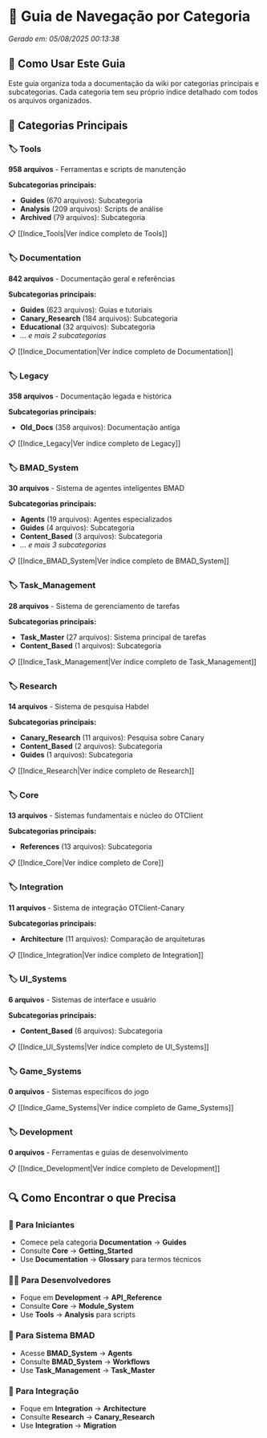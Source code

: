# 🧭 Guia de Navegação por Categoria

*Gerado em: 05/08/2025 00:13:38*

## 🎯 Como Usar Este Guia

Este guia organiza toda a documentação da wiki por categorias principais e subcategorias.
Cada categoria tem seu próprio índice detalhado com todos os arquivos organizados.

## 📂 Categorias Principais

### 🏷️ Tools
**958 arquivos** - Ferramentas e scripts de manutenção

**Subcategorias principais:**
- **Guides** (670 arquivos): Subcategoria
- **Analysis** (209 arquivos): Scripts de análise
- **Archived** (79 arquivos): Subcategoria

📋 [[Indice_Tools|Ver índice completo de Tools]]

### 🏷️ Documentation
**842 arquivos** - Documentação geral e referências

**Subcategorias principais:**
- **Guides** (623 arquivos): Guias e tutoriais
- **Canary_Research** (184 arquivos): Subcategoria
- **Educational** (32 arquivos): Subcategoria
- *... e mais 2 subcategorias*

📋 [[Indice_Documentation|Ver índice completo de Documentation]]

### 🏷️ Legacy
**358 arquivos** - Documentação legada e histórica

**Subcategorias principais:**
- **Old_Docs** (358 arquivos): Documentação antiga

📋 [[Indice_Legacy|Ver índice completo de Legacy]]

### 🏷️ BMAD_System
**30 arquivos** - Sistema de agentes inteligentes BMAD

**Subcategorias principais:**
- **Agents** (19 arquivos): Agentes especializados
- **Guides** (4 arquivos): Subcategoria
- **Content_Based** (3 arquivos): Subcategoria
- *... e mais 3 subcategorias*

📋 [[Indice_BMAD_System|Ver índice completo de BMAD_System]]

### 🏷️ Task_Management
**28 arquivos** - Sistema de gerenciamento de tarefas

**Subcategorias principais:**
- **Task_Master** (27 arquivos): Sistema principal de tarefas
- **Content_Based** (1 arquivos): Subcategoria

📋 [[Indice_Task_Management|Ver índice completo de Task_Management]]

### 🏷️ Research
**14 arquivos** - Sistema de pesquisa Habdel

**Subcategorias principais:**
- **Canary_Research** (11 arquivos): Pesquisa sobre Canary
- **Content_Based** (2 arquivos): Subcategoria
- **Guides** (1 arquivos): Subcategoria

📋 [[Indice_Research|Ver índice completo de Research]]

### 🏷️ Core
**13 arquivos** - Sistemas fundamentais e núcleo do OTClient

**Subcategorias principais:**
- **References** (13 arquivos): Subcategoria

📋 [[Indice_Core|Ver índice completo de Core]]

### 🏷️ Integration
**11 arquivos** - Sistema de integração OTClient-Canary

**Subcategorias principais:**
- **Architecture** (11 arquivos): Comparação de arquiteturas

📋 [[Indice_Integration|Ver índice completo de Integration]]

### 🏷️ UI_Systems
**6 arquivos** - Sistemas de interface e usuário

**Subcategorias principais:**
- **Content_Based** (6 arquivos): Subcategoria

📋 [[Indice_UI_Systems|Ver índice completo de UI_Systems]]

### 🏷️ Game_Systems
**0 arquivos** - Sistemas específicos do jogo

📋 [[Indice_Game_Systems|Ver índice completo de Game_Systems]]

### 🏷️ Development
**0 arquivos** - Ferramentas e guias de desenvolvimento

📋 [[Indice_Development|Ver índice completo de Development]]

## 🔍 Como Encontrar o que Precisa

### 👤 Para Iniciantes
- Comece pela categoria **Documentation** → **Guides**
- Consulte **Core** → **Getting_Started**
- Use **Documentation** → **Glossary** para termos técnicos

### 👨‍💻 Para Desenvolvedores
- Foque em **Development** → **API_Reference**
- Consulte **Core** → **Module_System**
- Use **Tools** → **Analysis** para scripts

### 🤖 Para Sistema BMAD
- Acesse **BMAD_System** → **Agents**
- Consulte **BMAD_System** → **Workflows**
- Use **Task_Management** → **Task_Master**

### 🔗 Para Integração
- Foque em **Integration** → **Architecture**
- Consulte **Research** → **Canary_Research**
- Use **Integration** → **Migration**
